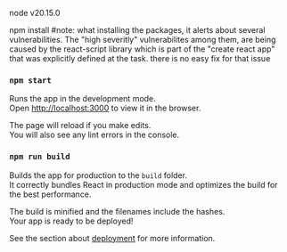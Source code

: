 node v20.15.0

npm install
#note: what installing the packages, it alerts about several vulnerabilities.
The "high severitly" vulnerabilites among them, are being caused by the react-script library which is part of the "create react app" that was explicitly defined at the task. there is no easy fix for that issue



### `npm start`

Runs the app in the development mode.\
Open [http://localhost:3000](http://localhost:3000) to view it in the browser.

The page will reload if you make edits.\
You will also see any lint errors in the console.


### `npm run build`

Builds the app for production to the `build` folder.\
It correctly bundles React in production mode and optimizes the build for the best performance.

The build is minified and the filenames include the hashes.\
Your app is ready to be deployed!

See the section about [deployment](https://facebook.github.io/create-react-app/docs/deployment) for more information.